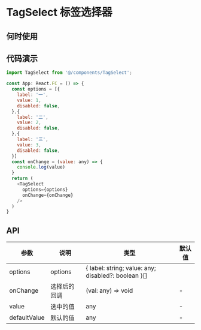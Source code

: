 # TagSelect 标签选择器

## 何时使用

## 代码演示

```js
import TagSelect from '@/components/TagSelect';

const App: React.FC = () => {
  const options = [{
    label: '一',
    value: 1,
    disabled: false,
  },{
    label: '二',
    value: 2,
    disabled: false,
  },{
    label: '三',
    value: 3,
    disabled: false,
  }]
  const onChange = (value: any) => {
    console.log(value)
  }
  return (
    <TagSelect
      options={options}
      onChange={onChange}
    />
  )
}
```

## API

| 参数 | 说明 | 类型 | 默认值 |
| --- | --- | --- | --- |
| options | options | { label: string; value: any; disabled?: boolean }[] |
| onChange | 选择后的回调 | (val: any) => void | - |
| value | 选中的值 | any | - |
| defaultValue | 默认的值 | any | - |
